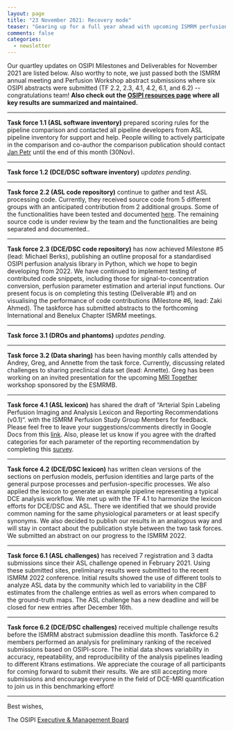 ```yaml
---
layout: page
title: "23 November 2021: Recovery mode"
teaser: "Gearing up for a full year ahead with upcoming ISMRM perfusion workshop, annual meeting, and manuscript submissions"
comments: false
categories:
  - newsletter
---
```


Our quartley updates on OSIPI Milestones and Deliverables for November 2021 are listed below. Also worthy to note, we just passed both the ISMRM annual meeting and Perfusion Workshop abstract submissions where six OSIPI abstracts were submitted (TF 2.2, 2.3, 4.1, 4.2, 6.1, and 6.2) -- congratulations team!  **Also check out the [OSIPI resources page](https://www.osipi.org/resources/) where all key results are summarized and maintained.**

---

**Task force 1.1 (ASL software inventory)** prepared scoring rules for the pipeline comparison and contacted all pipeline developers from ASL pipeline inventory for support and help. People willing to actively participate in the comparison and co-author the comparison publication should contact [Jan Petr](mailto:j.petr@hzdr.de) until the end of this month (30Nov).

---

**Task force 1.2 (DCE/DSC software inventory)** *updates pending*.

---

**Task force 2.2 (ASL code repository)** continue to gather and test ASL processing code. Currently, they received source code from 5 different groups with an anticipated contribution from 2 additional groups. Some of the functionalities have been tested and documented [here](https://www.google.com/url?q=https://docs.google.com/document/d/19rpABTISIH5cT_dzQhw4Fzl0_387ytgd/edit&source=gmail-imap&ust=1638214236000000&usg=AOvVaw1_NP-Ll2WC6HBFNQvpRnUL). The remaining source code is under review by the team and the functionalities are being separated and documented..

---

**Task force 2.3 (DCE/DSC code repository)** has now achieved Milestone #5 (lead: Michael Berks), publishing an outline proposal for a standardised OSIPI perfusion analysis library in Python, which we hope to begin developing from 2022. We have continued to implement testing of contributed code snippets, including those for signal-to-concentration conversion, perfusion parameter estimation and arterial input functions. Our present focus is on completing this testing (Deliverable #1) and on visualising the performance of code contributions (Milestone #6, lead: Zaki Ahmed).  The taskforce has submitted abstracts to the forthcoming International and Benelux Chapter ISMRM meetings. 

---

**Task force 3.1 (DROs and phantoms)** *updates pending*.

---

**Task force 3.2 (Data sharing)** has been having monthly calls attended by Andrey, Greg, and Annette from the task force. Currently, discussing related challenges to sharing preclinical data set (lead: Annette). Greg has been working on an invited presentation for the upcoming [MRI Together](https://mritogether.github.io/) workshop sponsored by the ESMRMB.

---

**Task force 4.1 (ASL lexicon)** has shared the draft of “Arterial Spin Labeling Perfusion Imaging and Analysis Lexicon and Reporting Recommendations (v0.1)“. with the ISMRM Perfusion Study Group Members for feedback. Please feel free to leave your suggestions/comments directly in Google Docs from this [link](https://docs.google.com/document/d/1PysoXhkbLllvir0PW5RwDrxAwUE3jhYuMiK0kesZxe4/edit?usp=sharing). Also, please let us know if you agree with the drafted categories for each parameter of the reporting recommendation by completing this [survey](https://forms.office.com/r/RMjHCaEbBk).

---

**Task force 4.2 (DCE/DSC lexicon)** has written clean versions of the sections on perfusion models, perfusion identities and large parts of the general purpose processes and perfusion-specific processes. We also applied the lexicon to generate an example pipeline representing a typical DCE analysis workflow. We met up with the TF 4.1 to harmonize the lexicon efforts for DCE/DSC and ASL. There we identified that we should provide common naming for the same physiological parameters or at least specify synonyms. We also decided to publish our results in an analogous way and will stay in contact about the publication style between the two task forces. We submitted an abstract on our progress to the ISMRM 2022.

---

**Task force 6.1 (ASL challenges)** has received 7 registration and 3 dadta submissions since their ASL challenge opened in February 2021. Using these submitted sites, preliminary results were submitted to the recent ISMRM 2022 conference. Initial results showed the use of different tools to analyze ASL data by the community which led to variability in the CBF estimates from the challenge entries as well as errors when compared to the ground-truth maps. The ASL challenge has a new deadline and will be closed for new entries after December 16th. 

---

**Task force 6.2 (DCE/DSC challenges)** received multiple challenge results before the ISMRM abstract submission deadline this month. Taskforce 6.2 members performed an analysis for preliminary ranking of the received submissions based on OSIPI-score. The initial data shows variability in accuracy, repeatability, and reproducibility of the analysis pipelines leading to different Ktrans estimations. We appreciate the courage of all participants for coming forward to submit their results. We are still accepting more submissions and encourage everyone in the field of DCE-MRI quantification to join us in this benchmarking effort!

---



Best wishes,

The OSIPI [Executive & Management Board](https://www.osipi.org/emb/)
